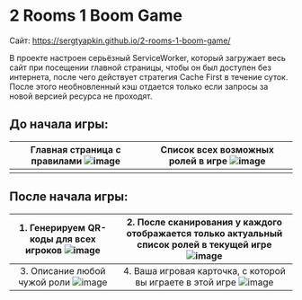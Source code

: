# 2 Rooms 1 Boom Game
Сайт: https://sergtyapkin.github.io/2-rooms-1-boom-game/

В проекте настроен серьёзный ServiceWorker, который загружает весь сайт при посещении главной страницы, чтобы он был доступен без интернета, после чего действует стратегия Cache First в течение суток. После этого необновленный кэш отдается только если запросы за новой версией ресурса не проходят.



## До начала игры:
| Главная страница с правилами ![image](https://github.com/user-attachments/assets/8886edd5-d4e0-40b5-b99a-263ff0c293d9) | Список всех возможных ролей в игре ![image](https://github.com/user-attachments/assets/ee6c2184-76ff-4cfa-8757-c260449681cd) |
| :-: | :-: |
|  |  |


## После начала игры:
| 1. Генерируем QR-коды для всех игроков ![image](https://github.com/user-attachments/assets/3b76b56c-c874-4e08-aac7-944584f29d45) | 2. После сканирования у каждого отображается только актуальный список ролей в текущей игре ![image](https://github.com/user-attachments/assets/cddf477b-3e83-49f4-a05a-a51ac64e78ff) |
| :-: | :-: |
| 3. Описание любой чужой роли ![image](https://github.com/user-attachments/assets/649b9f6f-f063-48cd-b181-b1e1adc03329) | 4. Ваша игровая карточка, с которой вы играете в этой игре ![image](https://github.com/user-attachments/assets/0d06aa48-96df-47aa-8aca-b1f540e238f1) |



